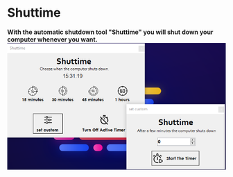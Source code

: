 # Shuttime
**With the automatic shutdown tool "Shuttime" you will shut down your computer whenever you want.**
<img src="Shuttime.png">
